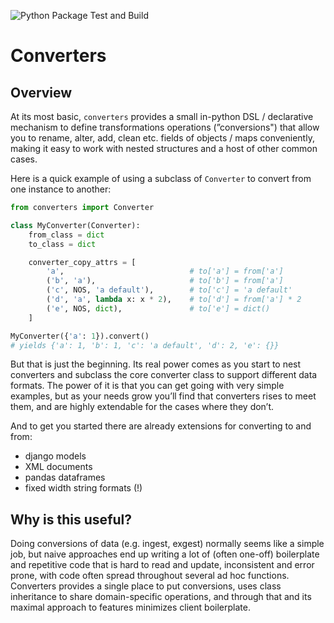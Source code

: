 ![Python Package Test and Build](https://github.com/The7BridgesTeam/Converters/actions/workflows/python-package.yml/badge.svg)

# Converters 

## Overview

At its most basic, `converters` provides a small in-python DSL / declarative mechanism to define transformations operations (”conversions") that allow you to rename, alter, add, clean etc. fields of objects / maps conveniently, making it easy to work with nested structures and a host of other common cases.

Here is a quick example of using a subclass of `Converter` to convert from one
instance to another:

```py
from converters import Converter

class MyConverter(Converter):
    from_class = dict
    to_class = dict

    converter_copy_attrs = [
        'a',                            # to['a'] = from['a']
        ('b', 'a'),                     # to['b'] = from['a']
        ('c', NOS, 'a default'),        # to['c'] = 'a default'
        ('d', 'a', lambda x: x * 2),    # to['d'] = from['a'] * 2
        ('e', NOS, dict),               # to['e'] = dict()
    ]

MyConverter({'a': 1}).convert()
# yields {'a': 1, 'b': 1, 'c': 'a default', 'd': 2, 'e': {}}
```

But that is just the beginning. Its real power comes as you start to nest converters and subclass the core converter class to support different data formats. The power of it is that you can get going with very simple examples, but as your needs grow you’ll find that converters rises to meet them, and are highly extendable for the cases where they don’t.

And to get you started there are already extensions for converting to and from:

- django models
- XML documents
- pandas dataframes
- fixed width string formats (!)


## Why is this useful?

Doing conversions of data (e.g. ingest, exgest) normally seems like a simple job, but naive approaches end up writing a lot of (often 
one-off) boilerplate and repetitive code that is hard to read and update, inconsistent and error prone, with code often spread throughout 
several ad hoc functions. Converters provides a single place to put conversions, uses class inheritance to share domain-specific 
operations, and through that and its maximal approach to features minimizes client boilerplate.
